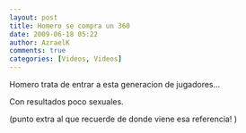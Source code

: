 ```yaml
---
layout: post
title: Homero se compra un 360
date: 2009-06-18 05:22
author: AzraelK
comments: true
categories: [Videos, Videos]
---
```

<p>Homero trata de entrar a esta generacion de jugadores…</p>
<p></p>
<p>Con resultados poco sexuales.</p>
<p>(punto extra al que recuerde de donde viene esa referencia! )</p>
